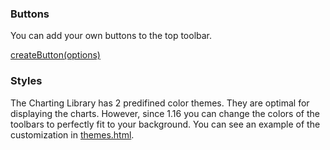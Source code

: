 ### Buttons

You can add your own buttons to the top toolbar.

[createButton(options)](https://github.com/Abolfazl2647/Charts/blob/main/Widget-Methods.md#createbuttonoptions)

### Styles

The Charting Library has 2 predifined color themes. They are optimal for displaying the charts. However, since 1.16 you can change the colors of the toolbars to perfectly fit to your background. You can see an example of the customization in [themes.html](https://github.com/tradingview/charting_library/blob/unstable/themed.html).
